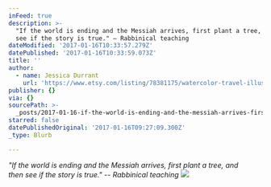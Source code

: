 ```yaml
---
inFeed: true
description: >-
  "If the world is ending and the Messiah arrives, first plant a tree, andthen
  see if the story is true." – Rabbinical teaching
dateModified: '2017-01-16T10:33:57.279Z'
datePublished: '2017-01-16T10:33:59.073Z'
title: ''
author:
  - name: Jessica Durrant
    url: 'https://www.etsy.com/listing/78381175/watercolor-travel-illustration-its-a'
publisher: {}
via: {}
sourcePath: >-
  _posts/2017-01-16-if-the-world-is-ending-and-the-messiah-arrives-first-plant.md
starred: false
datePublishedOriginal: '2017-01-16T09:27:09.300Z'
_type: Blurb

---
```

_"If the world is ending and the Messiah arrives, first plant a tree, and_  
_then see if the story is true." -- Rabbinical teaching_
![](https://the-grid-user-content.s3-us-west-2.amazonaws.com/b20fd932-6d7c-4494-bdcd-ba6e52ef9cd7.jpg)